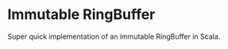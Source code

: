 Immutable RingBuffer
====================

Super quick implementation of an immutable RingBuffer in Scala.
